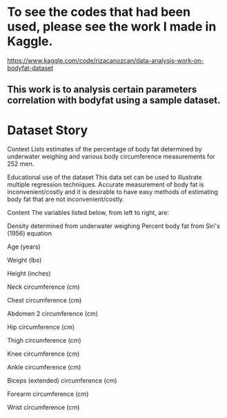 # To see the codes that had been used, please see the work I made in Kaggle.
https://www.kaggle.com/code/rizacanozcan/data-analysis-work-on-bodyfat-dataset

This work is to analysis certain parameters correlation with bodyfat using a sample dataset.
----------------------------------------------------------------------------------------------------------------------------------------------------------------------------------------------------------------------------------------------------------------------------------
# Dataset Story
Context Lists estimates of the percentage of body fat determined by underwater weighing and various body circumference measurements for 252 men.

Educational use of the dataset This data set can be used to illustrate multiple regression techniques. Accurate measurement of body fat is inconvenient/costly and it is desirable to have easy methods of estimating body fat that are not inconvenient/costly.

Content The variables listed below, from left to right, are:

Density determined from underwater weighing Percent body fat from Siri's (1956) equation

Age (years)

Weight (lbs)

Height (inches)

Neck circumference (cm)

Chest circumference (cm)

Abdomen 2 circumference (cm)

Hip circumference (cm)

Thigh circumference (cm)

Knee circumference (cm)

Ankle circumference (cm)

Biceps (extended) circumference (cm)

Forearm circumference (cm)

Wrist circumference (cm)
